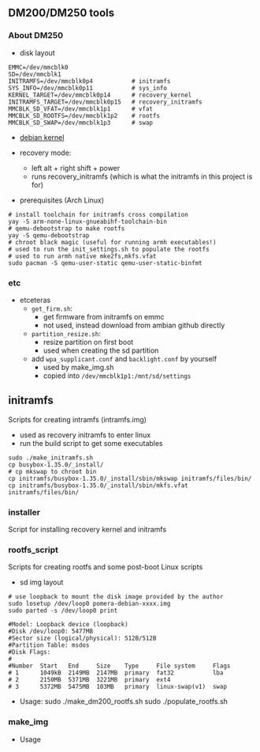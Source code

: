 ## DM200/DM250 tools

### About DM250
- disk layout
```
EMMC=/dev/mmcblk0
SD=/dev/mmcblk1
INITRAMFS=/dev/mmcblk0p4           # initramfs
SYS_INFO=/dev/mmcblk0p11           # sys_info
KERNEL_TARGET=/dev/mmcblk0p14      # recovery_kernel
INITRAMFS_TARGET=/dev/mmcblk0p15   # recovery_initramfs
MMCBLK_SD_VFAT=/dev/mmcblk1p1      # vfat
MMCBLK_SD_ROOTFS=/dev/mmcblk1p2    # rootfs
MMCBLK_SD_SWAP=/dev/mmcblk1p3      # swap
```
- [debian kernel](https://github.com/ichinomoto/dm200_debian_kernel)
- recovery mode:
    - left alt + right shift + power
    - runs recovery_initramfs (which is what the initramfs in this project is for)

- prerequisites (Arch Linux)
```
# install toolchain for initramfs cross compilation
yay -S arm-none-linux-gnueabihf-toolchain-bin
# qemu-debootstrap to make rootfs
yay -S qemu-debootstrap
# chroot black magic (useful for running armh executables!)
# used to run the init_settings.sh to populate the rootfs
# used to run armh native mke2fs,mkfs.vfat
sudo pacman -S qemu-user-static qemu-user-static-binfmt
```

### etc
- etceteras
    - `get_firm.sh`:
        - get firmware from initramfs on emmc
        - not used, instead download from ambian github directly
    - `partition_resize.sh`:
        - resize partition on first boot
        - used when creating the sd partition
    - add `wpa_supplicant.conf` and `backlight.conf` by yourself
        - used by make_img.sh
        - copied into `/dev/mmcblk1p1:/mnt/sd/settings`

## initramfs
Scripts for creating intramfs (intramfs.img)
- used as recovery initramfs to enter linux
- run the build script to get some executables
```
sudo ./make_initramfs.sh
cp busybox-1.35.0/_install/
# cp mkswap to chroot bin
cp initramfs/busybox-1.35.0/_install/sbin/mkswap initramfs/files/bin/
cp initramfs/busybox-1.35.0/_install/sbin/mkfs.vfat initramfs/files/bin/
```

### installer
Script for installing recovery kernel and initramfs

### rootfs_script
Scripts for creating rootfs and some post-boot Linux scripts
- sd img layout
```
# use loopback to mount the disk image provided by the author
sudo losetup /dev/loop0 pomera-debian-xxxx.img
sudo parted -s /dev/loop0 print

#Model: Loopback device (loopback)
#Disk /dev/loop0: 5477MB
#Sector size (logical/physical): 512B/512B
#Partition Table: msdos
#Disk Flags: 
#
#Number  Start   End     Size    Type     File system     Flags
# 1      1049kB  2149MB  2147MB  primary  fat32           lba
# 2      2150MB  5371MB  3221MB  primary  ext4
# 3      5372MB  5475MB  103MB   primary  linux-swap(v1)  swap
```
- Usage:
sudo ./make_dm200_rootfs.sh
sudo ./populate_rootfs.sh

### make_img
- Usage